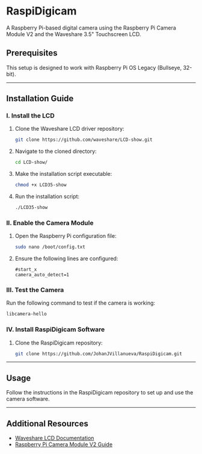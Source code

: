 # RaspiDigicam

A Raspberry Pi-based digital camera using the Raspberry Pi Camera Module V2 and the Waveshare 3.5" Touchscreen LCD.

## Prerequisites

This setup is designed to work with Raspberry Pi OS Legacy (Bullseye, 32-bit).

---

## Installation Guide

### I. Install the LCD

1. Clone the Waveshare LCD driver repository:
   ```bash
   git clone https://github.com/waveshare/LCD-show.git
   ```
2. Navigate to the cloned directory:
   ```bash
   cd LCD-show/
   ```
3. Make the installation script executable:
   ```bash
   chmod +x LCD35-show
   ```
4. Run the installation script:
   ```bash
   ./LCD35-show
   ```

### II. Enable the Camera Module

1. Open the Raspberry Pi configuration file:
   ```bash
   sudo nano /boot/config.txt
   ```
2. Ensure the following lines are configured:
   ```text
   #start_x
   camera_auto_detect=1
   ```

### III. Test the Camera

Run the following command to test if the camera is working:
```bash
libcamera-hello
```

### IV. Install RaspiDigicam Software

1. Clone the RaspiDigicam repository:
   ```bash
   git clone https://github.com/JohanJVillanueva/RaspiDigicam.git
   ```

---

## Usage

Follow the instructions in the RaspiDigicam repository to set up and use the camera software.

---

## Additional Resources
- [Waveshare LCD Documentation](https://www.waveshare.com/wiki/Main_Page)
- [Raspberry Pi Camera Module V2 Guide](https://www.raspberrypi.com/documentation/accessories/camera.html)

